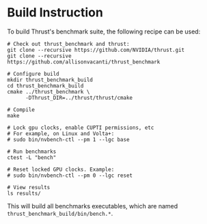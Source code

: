 # Build Instruction

To build Thrust's benchmark suite, the following recipe can be used:

```
# Check out thrust_benchmark and thrust:
git clone --recursive https://github.com/NVIDIA/thrust.git
git clone --recursive https://github.com/allisonvacanti/thrust_benchmark

# Configure build
mkdir thrust_benchmark_build
cd thrust_benchmark_build
cmake ../thrust_benchmark \
      -DThrust_DIR=../thrust/thrust/cmake

# Compile
make

# Lock gpu clocks, enable CUPTI permissions, etc
# For example, on Linux and Volta+:
# sudo bin/nvbench-ctl --pm 1 --lgc base

# Run benchmarks
ctest -L "bench"

# Reset locked GPU clocks. Example:
# sudo bin/nvbench-ctl --pm 0 --lgc reset

# View results
ls results/
```

This will build all benchmarks executables, which are named
`thrust_benchmark_build/bin/bench.*`.
